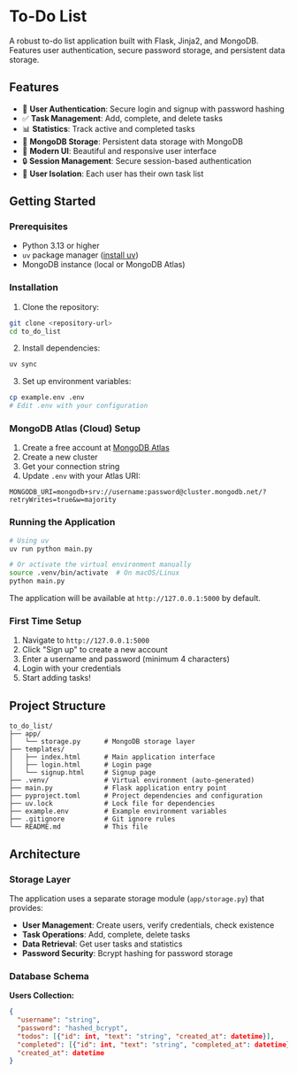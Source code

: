 # To-Do List

A robust to-do list application built with Flask, Jinja2, and MongoDB. Features user authentication, secure password storage, and persistent data storage.

## Features

- 🔐 **User Authentication**: Secure login and signup with password hashing
- ✅ **Task Management**: Add, complete, and delete tasks
- 📊 **Statistics**: Track active and completed tasks
- 💾 **MongoDB Storage**: Persistent data storage with MongoDB
- 🎨 **Modern UI**: Beautiful and responsive user interface
- 🔒 **Session Management**: Secure session-based authentication
- 👤 **User Isolation**: Each user has their own task list

## Getting Started

### Prerequisites

- Python 3.13 or higher
- `uv` package manager ([install uv](https://github.com/astral-sh/uv))
- MongoDB instance (local or MongoDB Atlas)

### Installation

1. Clone the repository:

```bash
git clone <repository-url>
cd to_do_list
```

2. Install dependencies:

```bash
uv sync
```

3. Set up environment variables:

```bash
cp example.env .env
# Edit .env with your configuration
```

### MongoDB Atlas (Cloud) Setup

1. Create a free account at [MongoDB Atlas](https://www.mongodb.com/cloud/atlas)
2. Create a new cluster
3. Get your connection string
4. Update `.env` with your Atlas URI:

```env
MONGODB_URI=mongodb+srv://username:password@cluster.mongodb.net/?retryWrites=true&w=majority
```

### Running the Application

```bash
# Using uv
uv run python main.py

# Or activate the virtual environment manually
source .venv/bin/activate  # On macOS/Linux
python main.py
```

The application will be available at `http://127.0.0.1:5000` by default.

### First Time Setup

1. Navigate to `http://127.0.0.1:5000`
2. Click "Sign up" to create a new account
3. Enter a username and password (minimum 4 characters)
4. Login with your credentials
5. Start adding tasks!

## Project Structure

```
to_do_list/
├── app/
│   └── storage.py      # MongoDB storage layer
├── templates/
│   ├── index.html      # Main application interface
│   ├── login.html      # Login page
│   └── signup.html     # Signup page
├── .venv/              # Virtual environment (auto-generated)
├── main.py             # Flask application entry point
├── pyproject.toml      # Project dependencies and configuration
├── uv.lock             # Lock file for dependencies
├── example.env         # Example environment variables
├── .gitignore          # Git ignore rules
└── README.md           # This file
```

## Architecture

### Storage Layer

The application uses a separate storage module (`app/storage.py`) that provides:

- **User Management**: Create users, verify credentials, check existence
- **Task Operations**: Add, complete, delete tasks
- **Data Retrieval**: Get user tasks and statistics
- **Password Security**: Bcrypt hashing for password storage

### Database Schema

**Users Collection:**

```json
{
  "username": "string",
  "password": "hashed_bcrypt",
  "todos": [{"id": int, "text": "string", "created_at": datetime}],
  "completed": [{"id": int, "text": "string", "completed_at": datetime}],
  "created_at": datetime
}
```
